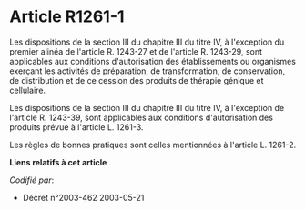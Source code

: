 # Article R1261-1

Les dispositions de la section III du chapitre III du titre IV, à l'exception du premier alinéa de l'article R. 1243-27 et de
l'article R. 1243-29, sont applicables aux conditions d'autorisation des établissements ou organismes exerçant les activités
de préparation, de transformation, de conservation, de distribution et de ce cession des produits de thérapie génique et
cellulaire.

Les dispositions de la section III du chapitre III du titre IV, à l'exception de l'article R. 1243-39, sont applicables aux
conditions d'autorisation des produits prévue à l'article L. 1261-3.

Les règles de bonnes pratiques sont celles mentionnées à l'article L. 1261-2.

**Liens relatifs à cet article**

_Codifié par_:

  - Décret n°2003-462 2003-05-21
